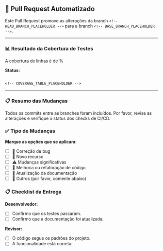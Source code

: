 ## 🚀 Pull Request Automatizado

Este Pull Request promove as alterações da branch `<!-- HEAD_BRANCH_PLACEHOLDER -->` para a branch `<!-- BASE_BRANCH_PLACEHOLDER -->`.

---
### 📊 Resultado da Cobertura de Testes

A cobertura de linhas é de <!-- COV_PCT_PLACEHOLDER -->% 

**Status: <!-- STATUS_EMOJI_PLACEHOLDER -->**

```cmd

<!-- COVERAGE_TABLE_PLACEHOLDER -->

```

---
### 📋 Resumo das Mudanças
Todos os commits entre as branches foram incluídos. Por favor, revise as alterações e verifique o status dos checks de CI/CD.

### ✅ Tipo de Mudanças

**Marque as opções que se aplicam:**
- [ ] 🐛 Correção de bug
- [ ] 🚀 Novo recurso
- [ ] ⚠️ Mudanças significativas
- [ ] 🧹 Melhoria ou refatoração de código
- [ ] 📝 Atualização da documentação
- [ ] 🔧 Outros (por favor, comente abaixo)

### 📋 Checklist da Entrega

**Desenvolvedor:**
- [ ] Confirmo que os testes passaram.
- [ ] Confirmo que a documentação foi atualizada.
  
**Revisor:**
- [ ] O código segue os padrões do projeto.
- [ ] A funcionalidade está correta.